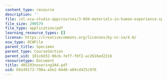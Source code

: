 ```yaml
---
content_type: resource
description: ''
file: /ol-ocw-studio-app/courses/3-094-materials-in-human-experience-spring-2004/b9149173798aa5e28448a84cd425c976_40SI03nosering3A4.pdf
file_size: 290579
file_type: application/pdf
learning_resource_types: []
license: https://creativecommons.org/licenses/by-nc-sa/4.0/
ocw_type: OCWFile
parent_title: Specimen
parent_type: CourseSection
parent_uid: 101c6d32-96cb-7ef7-f8f2-ac2616ed2216
resourcetype: Document
title: 40SI03nosering3A4.pdf
uid: b9149173-798a-a5e2-8448-a84cd425c976
---
```

